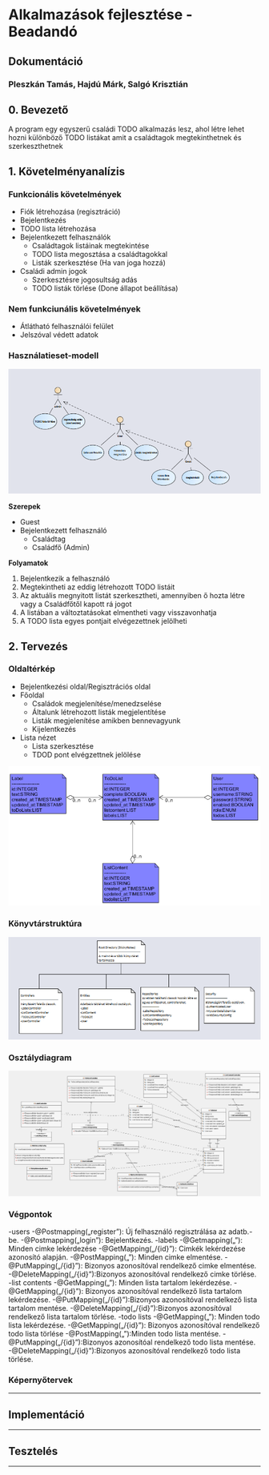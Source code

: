 # Alkalmazások fejlesztése - Beadandó
## Dokumentáció
### Pleszkán Tamás, Hajdú Márk, Salgó Krisztián

## 0. Bevezető
A program egy egyszerű családi TODO alkalmazás lesz, ahol létre lehet hozni különböző TODO listákat amit a családtagok megtekinthetnek és szerkeszthetnek

## 1. Követelményanalízis
### Funkcionális követelmények

- Fiók létrehozása (regisztráció)
- Bejelentkezés
- TODO lista létrehozása
- Bejelentkezett felhasználók
    - Családtagok listáinak megtekintése
    - TODO lista megosztása a családtagokkal
    - Listák szerkesztése (Ha van joga hozzá)
- Családi admin jogok
    - Szerkesztésre jogosultság adás
    - TODO listák törlése (Done állapot beállítása)

### Nem funkciunális követelmények

- Átlátható felhasználói felület
- Jelszóval védett adatok

### Használatieset-modell

![használateset diagram](images/AlkfejlUSECASE.png)

**Szerepek**
- Guest
- Bejelentkezett felhasználó
    - Családtag
    - Családfő (Admin)

**Folyamatok**

1. Bejelentkezik a felhasználó
2. Megtekintheti az eddig létrehozott TODO listáit
3. Az aktuális megnyitott listát szerkesztheti, amennyiben ő hozta létre vagy a Családfőtől kapott rá jogot
4. A listában a változtatásokat elmentheti vagy visszavonhatja
5. A TODO lista egyes pontjait elvégezettnek jelölheti


## 2. Tervezés

### Oldaltérkép

- Bejelentkezési oldal/Regisztrációs oldal
- Főoldal
    - Családok megjelenítése/menedzselése
    - Általunk létrehozott listák megjelentítése
    - Listák megjelenítése amikben bennevagyunk
    - Kijelentkezés
- Lista nézet
    - Lista szerkesztése
    - TDOD pont elvégzettnek jelölése

![adatbázis terv](images/alkfejldatab.png)

### Könyvtárstruktúra
![könyvtár struktúra](images/alkfejktstrukt.png)

### Osztálydiagram
![osztálydiagram](images/AlkfejlUML.png)

### Végpontok
-users
	-@Postmapping(„register”):  Új felhasználó regisztrálása az adatb.-be.
	-@Postmapping(„login”): Bejelentkezés.
-labels
	-@Getmapping(„”): Minden cimke lekérdezése
	-@GetMapping(„/{id}”): Cimkék lekérdezése azonosító alapján.
	-@PostMapping(„”): Minden cimke elmentése.
	-@PutMapping(„/{id}”): Bizonyos azonosítóval rendelkező cimke elmentése.
	-@DeleteMapping(„/{id}”):Bizonyos azonosítóval rendelkező cimke törlése.
-list contents
	-@GetMapping(„”): Minden lista tartalom lekérdezése.
	-@GetMapping(„/{id}”): Bizonyos azonosítóval rendelkező lista tartalom lekérdezése.
	-@PutMapping(„/{id}”):Bizonyos azonosítóval rendelkező lista tartalom mentése.
	-@DeleteMapping(„/{id}”):Bizonyos azonosítóval rendelkező lista tartalom törlése.
-todo lists
	-@GetMapping(„”): Minden todo lista lekérdezése.
	-@GetMapping(„/{id}”): Bizonyos azonosítóval rendelkező todo lista törlése
	-@PostMapping(„”):Minden todo lista mentése.
	-@PutMapping(„/{id}”):Bizonyos azonosítóal rendelkező todo lista mentése.
	-@DeleteMapping(„/{id}”):Bizonyos azonosítóval rendelkező todo lista törlése.


### Képernyőtervek
---

## Implementáció
---


## Tesztelés
---
